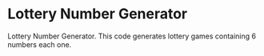# Lottery Number Generator
 Lottery Number Generator. This code generates lottery games containing 6 numbers each one.
